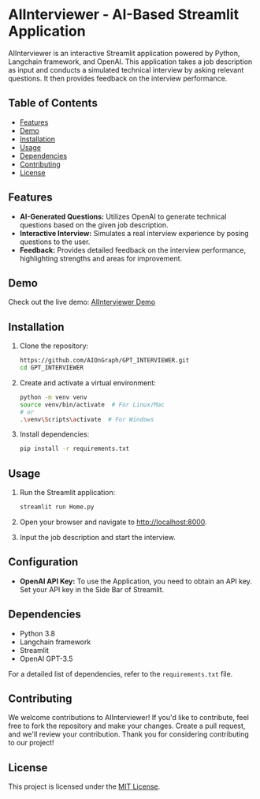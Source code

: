 # AIInterviewer - AI-Based Streamlit Application

AIInterviewer is an interactive Streamlit application powered by Python, Langchain framework, and OpenAI. This application takes a job description as input and conducts a simulated technical interview by asking relevant questions. It then provides feedback on the interview performance.

## Table of Contents

- [Features](#features)
- [Demo](#demo)
- [Installation](#installation)
- [Usage](#usage)
- [Dependencies](#dependencies)
- [Contributing](#contributing)
- [License](#license)

## Features

- **AI-Generated Questions:** Utilizes OpenAI to generate technical questions based on the given job description.
- **Interactive Interview:** Simulates a real interview experience by posing questions to the user.
- **Feedback:** Provides detailed feedback on the interview performance, highlighting strengths and areas for improvement.

## Demo

Check out the live demo: [AIInterviewer Demo](https://ainterviewer.streamlit.app/)

## Installation

1. Clone the repository:

    ```bash
    https://github.com/AIOnGraph/GPT_INTERVIEWER.git
    cd GPT_INTERVIEWER
    ```

2. Create and activate a virtual environment:

    ```bash
    python -m venv venv
    source venv/bin/activate  # For Linux/Mac
    # or
    .\venv\Scripts\activate  # For Windows
    ```

3. Install dependencies:

    ```bash
    pip install -r requirements.txt
    ```

## Usage

1. Run the Streamlit application:

    ```bash
    streamlit run Home.py
    ```

2. Open your browser and navigate to [http://localhost:8000](http://localhost:8000).

3. Input the job description and start the interview.

## Configuration

- **OpenAI API Key:** To use the Application, you need to obtain an API key. Set your API key in the Side Bar of Streamlit.

## Dependencies

- Python 3.8
- Langchain framework
- Streamlit
- OpenAI GPT-3.5

For a detailed list of dependencies, refer to the `requirements.txt` file.

## Contributing

We welcome contributions to AIInterviewer! If you'd like to contribute, feel free to fork the repository and make your changes. Create a pull request, and we'll review your contribution. Thank you for considering contributing to our project!
## License

This project is licensed under the [MIT License](https://github.com/AIOnGraph/GPT_INTERVIEWER/blob/main/LICENSE.txt).
